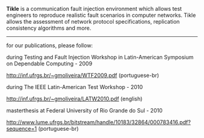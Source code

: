 **Tikle** is a communication fault injection environment which allows test engineers to reproduce realistic fault scenarios in computer networks. Tikle allows the assessment of network protocol specifications, replication consistency algorithms and more.


---


for our publications, please follow:

during Testing and Fault Injection Workshop in Latin-American Symposium on Dependable Computing - 2009

http://inf.ufrgs.br/~gmoliveira/WTF2009.pdf (portuguese-br)


during The IEEE Latin-American Test Workshop - 2010

http://inf.ufrgs.br/~gmoliveira/LATW2010.pdf (english)


masterthesis at Federal University of Rio Grande do Sul - 2010

http://www.lume.ufrgs.br/bitstream/handle/10183/32864/000783416.pdf?sequence=1 (portuguese-br)